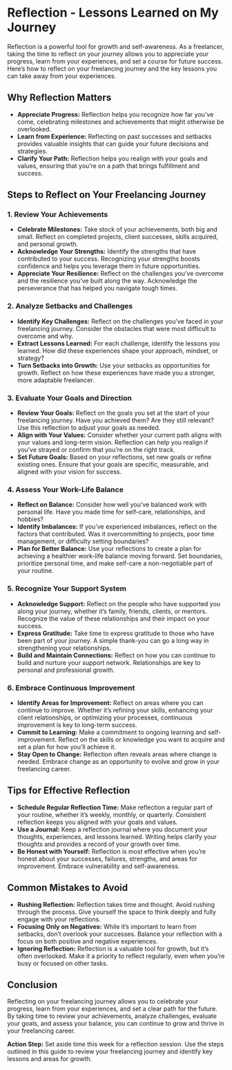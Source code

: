 # Reflection - Lessons Learned on My Journey

Reflection is a powerful tool for growth and self-awareness. As a freelancer, taking the time to reflect on your journey allows you to appreciate your progress, learn from your experiences, and set a course for future success. Here’s how to reflect on your freelancing journey and the key lessons you can take away from your experiences.

## Why Reflection Matters

- **Appreciate Progress:** Reflection helps you recognize how far you’ve come, celebrating milestones and achievements that might otherwise be overlooked.
- **Learn from Experience:** Reflecting on past successes and setbacks provides valuable insights that can guide your future decisions and strategies.
- **Clarify Your Path:** Reflection helps you realign with your goals and values, ensuring that you’re on a path that brings fulfillment and success.

## Steps to Reflect on Your Freelancing Journey

### 1. **Review Your Achievements**

- **Celebrate Milestones:** Take stock of your achievements, both big and small. Reflect on completed projects, client successes, skills acquired, and personal growth.
- **Acknowledge Your Strengths:** Identify the strengths that have contributed to your success. Recognizing your strengths boosts confidence and helps you leverage them in future opportunities.
- **Appreciate Your Resilience:** Reflect on the challenges you’ve overcome and the resilience you’ve built along the way. Acknowledge the perseverance that has helped you navigate tough times.

### 2. **Analyze Setbacks and Challenges**

- **Identify Key Challenges:** Reflect on the challenges you’ve faced in your freelancing journey. Consider the obstacles that were most difficult to overcome and why.
- **Extract Lessons Learned:** For each challenge, identify the lessons you learned. How did these experiences shape your approach, mindset, or strategy?
- **Turn Setbacks into Growth:** Use your setbacks as opportunities for growth. Reflect on how these experiences have made you a stronger, more adaptable freelancer.

### 3. **Evaluate Your Goals and Direction**

- **Review Your Goals:** Reflect on the goals you set at the start of your freelancing journey. Have you achieved them? Are they still relevant? Use this reflection to adjust your goals as needed.
- **Align with Your Values:** Consider whether your current path aligns with your values and long-term vision. Reflection can help you realign if you’ve strayed or confirm that you’re on the right track.
- **Set Future Goals:** Based on your reflections, set new goals or refine existing ones. Ensure that your goals are specific, measurable, and aligned with your vision for success.

### 4. **Assess Your Work-Life Balance**

- **Reflect on Balance:** Consider how well you’ve balanced work with personal life. Have you made time for self-care, relationships, and hobbies?
- **Identify Imbalances:** If you’ve experienced imbalances, reflect on the factors that contributed. Was it overcommitting to projects, poor time management, or difficulty setting boundaries?
- **Plan for Better Balance:** Use your reflections to create a plan for achieving a healthier work-life balance moving forward. Set boundaries, prioritize personal time, and make self-care a non-negotiable part of your routine.

### 5. **Recognize Your Support System**

- **Acknowledge Support:** Reflect on the people who have supported you along your journey, whether it’s family, friends, clients, or mentors. Recognize the value of these relationships and their impact on your success.
- **Express Gratitude:** Take time to express gratitude to those who have been part of your journey. A simple thank-you can go a long way in strengthening your relationships.
- **Build and Maintain Connections:** Reflect on how you can continue to build and nurture your support network. Relationships are key to personal and professional growth.

### 6. **Embrace Continuous Improvement**

- **Identify Areas for Improvement:** Reflect on areas where you can continue to improve. Whether it’s refining your skills, enhancing your client relationships, or optimizing your processes, continuous improvement is key to long-term success.
- **Commit to Learning:** Make a commitment to ongoing learning and self-improvement. Reflect on the skills or knowledge you want to acquire and set a plan for how you’ll achieve it.
- **Stay Open to Change:** Reflection often reveals areas where change is needed. Embrace change as an opportunity to evolve and grow in your freelancing career.

## Tips for Effective Reflection

- **Schedule Regular Reflection Time:** Make reflection a regular part of your routine, whether it’s weekly, monthly, or quarterly. Consistent reflection keeps you aligned with your goals and values.
- **Use a Journal:** Keep a reflection journal where you document your thoughts, experiences, and lessons learned. Writing helps clarify your thoughts and provides a record of your growth over time.
- **Be Honest with Yourself:** Reflection is most effective when you’re honest about your successes, failures, strengths, and areas for improvement. Embrace vulnerability and self-awareness.

## Common Mistakes to Avoid

- **Rushing Reflection:** Reflection takes time and thought. Avoid rushing through the process. Give yourself the space to think deeply and fully engage with your reflections.
- **Focusing Only on Negatives:** While it’s important to learn from setbacks, don’t overlook your successes. Balance your reflection with a focus on both positive and negative experiences.
- **Ignoring Reflection:** Reflection is a valuable tool for growth, but it’s often overlooked. Make it a priority to reflect regularly, even when you’re busy or focused on other tasks.

## Conclusion

Reflecting on your freelancing journey allows you to celebrate your progress, learn from your experiences, and set a clear path for the future. By taking time to review your achievements, analyze challenges, evaluate your goals, and assess your balance, you can continue to grow and thrive in your freelancing career.

**Action Step:** Set aside time this week for a reflection session. Use the steps outlined in this guide to review your freelancing journey and identify key lessons and areas for growth.
